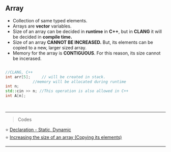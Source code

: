 

## Array
* Collection of same typed elements.
* Arrays are **vector** variables.
* Size of an array can be decided in **runtime** in **C++**, but in **CLANG** it will be decided in **compile time.**
* Size of an array **CANNOT BE INCREASED.** But, its elements can be copied to a new, larger sized array.
* Memory for the array is **CONTIGUOUS**. For this reason, its size cannot be incerased.


```cpp

//CLANG, C++
int arr[5];     // will be created in stack.
	        //memory will be allocated during runtime
int n;
std::cin >> n; //This operation is also allowed in C++
int A[n];

	       


 ```


---
> Codes

:star: [Declaration - Static, Dynamic]()<br>
:star: [Increasing the size of an array (Copying its elements)]()<br>


---
